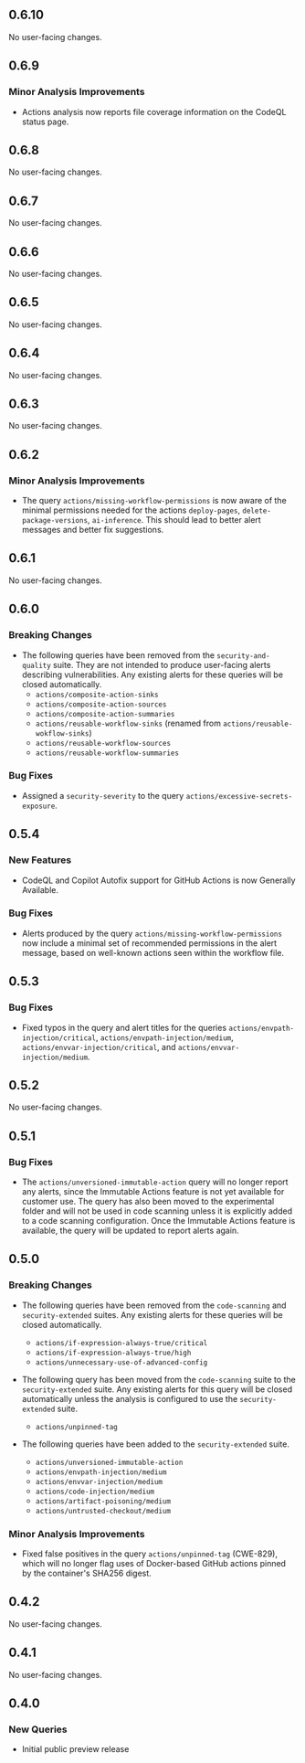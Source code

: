 ## 0.6.10

No user-facing changes.

## 0.6.9

### Minor Analysis Improvements

* Actions analysis now reports file coverage information on the CodeQL status page.

## 0.6.8

No user-facing changes.

## 0.6.7

No user-facing changes.

## 0.6.6

No user-facing changes.

## 0.6.5

No user-facing changes.

## 0.6.4

No user-facing changes.

## 0.6.3

No user-facing changes.

## 0.6.2

### Minor Analysis Improvements

* The query `actions/missing-workflow-permissions` is now aware of the minimal permissions needed for the actions `deploy-pages`, `delete-package-versions`, `ai-inference`. This should lead to better alert messages and better fix suggestions.

## 0.6.1

No user-facing changes.

## 0.6.0

### Breaking Changes

* The following queries have been removed from the `security-and-quality` suite.
  They are not intended to produce user-facing
  alerts describing vulnerabilities.
  Any existing alerts for these queries will be closed automatically.
  * `actions/composite-action-sinks`
  * `actions/composite-action-sources`
  * `actions/composite-action-summaries`
  * `actions/reusable-workflow-sinks`
    (renamed from `actions/reusable-wokflow-sinks`)
  * `actions/reusable-workflow-sources`
  * `actions/reusable-workflow-summaries`

### Bug Fixes

* Assigned a `security-severity` to the query `actions/excessive-secrets-exposure`.

## 0.5.4

### New Features

* CodeQL and Copilot Autofix support for GitHub Actions is now Generally Available.

### Bug Fixes

* Alerts produced by the query `actions/missing-workflow-permissions` now include a minimal set of recommended permissions in the alert message, based on well-known actions seen within the workflow file.

## 0.5.3

### Bug Fixes

* Fixed typos in the query and alert titles for the queries
  `actions/envpath-injection/critical`, `actions/envpath-injection/medium`,
  `actions/envvar-injection/critical`, and `actions/envvar-injection/medium`.

## 0.5.2

No user-facing changes.

## 0.5.1

### Bug Fixes

* The `actions/unversioned-immutable-action` query will no longer report any alerts, since the
  Immutable Actions feature is not yet available for customer use. The query has also been moved
  to the experimental folder and will not be used in code scanning unless it is explicitly added
  to a code scanning configuration. Once the Immutable Actions feature is available, the query will
  be updated to report alerts again.

## 0.5.0

### Breaking Changes

* The following queries have been removed from the `code-scanning` and `security-extended` suites.
  Any existing alerts for these queries will be closed automatically.
  * `actions/if-expression-always-true/critical`
  * `actions/if-expression-always-true/high`
  * `actions/unnecessary-use-of-advanced-config`
  
* The following query has been moved from the `code-scanning` suite to the `security-extended`
  suite. Any existing alerts for this query will be closed automatically unless the analysis is
  configured to use the `security-extended` suite.
  * `actions/unpinned-tag`
* The following queries have been added to the `security-extended` suite.
  * `actions/unversioned-immutable-action`
  * `actions/envpath-injection/medium`
  * `actions/envvar-injection/medium`
  * `actions/code-injection/medium`
  * `actions/artifact-poisoning/medium`
  * `actions/untrusted-checkout/medium`

### Minor Analysis Improvements

* Fixed false positives in the query `actions/unpinned-tag` (CWE-829), which will no longer flag uses of Docker-based GitHub actions pinned by the container's SHA256 digest.

## 0.4.2

No user-facing changes.

## 0.4.1

No user-facing changes.

## 0.4.0

### New Queries

* Initial public preview release
